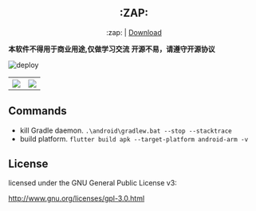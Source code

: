 <h2 align='center'> :ZAP: </h2>

<p align='center'> :zap: | <a href=''>Download</a></p>

**本软件不得用于商业用途,仅做学习交流**
**开源不易，请遵守开源协议**

![deploy](https://github.com/cliclitv/clicli-dark/workflows/Dart%20CI/badge.svg)

<table>
  <th><image src='./screenshort/UGC.jpg' /></th>
  <th><image src='./screenshort/player.jpg' /></th>
</table>

## Commands

- kill Gradle daemon.
  `.\android\gradlew.bat --stop --stacktrace`
- build platform.
  `flutter build apk --target-platform android-arm -v`

## License

licensed under the GNU General Public License v3:

http://www.gnu.org/licenses/gpl-3.0.html
